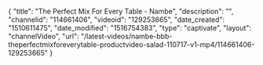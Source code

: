 {
    "title": "The Perfect Mix For Every Table - Nambe",
    "description": "",
    "channelid": "114661406",
    "videoid": "129253665",
    "date_created": "1510611475",
    "date_modified": "1516754383",
    "type": "captivate",
    "layout": "channelVideo",
    "url": "\/latest-videos\/nambe-bbb-theperfectmixforeverytable-productvideo-salad-110717-v1-mp4\/114661406-129253665"
}